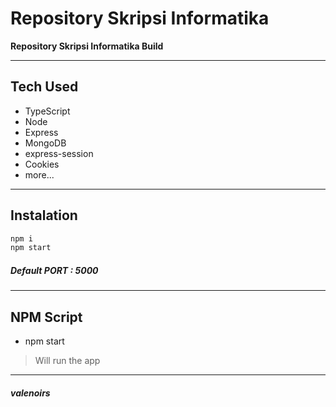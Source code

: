 # Repository Skripsi Informatika

**Repository Skripsi Informatika Build**

---

## Tech Used

- TypeScript
- Node
- Express
- MongoDB
- express-session
- Cookies
- more...

---

## Instalation

```js
npm i
npm start
```

##### Default PORT : 5000

---

## NPM Script

- npm start

> Will run the app

---

##### _valenoirs_
